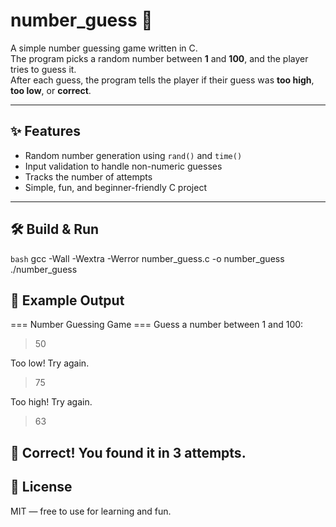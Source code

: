 # number_guess 🎯

A simple number guessing game written in C.  
The program picks a random number between **1** and **100**, and the player tries to guess it.  
After each guess, the program tells the player if their guess was **too high**, **too low**, or **correct**.

---

## ✨ Features
- Random number generation using `rand()` and `time()`
- Input validation to handle non-numeric guesses
- Tracks the number of attempts
- Simple, fun, and beginner-friendly C project

---

## 🛠 Build & Run
```bash```
gcc -Wall -Wextra -Werror number_guess.c -o number_guess
./number_guess
## 📂 Example Output
=== Number Guessing Game ===
Guess a number between 1 and 100:

> 50

Too low! Try again.

> 75

Too high! Try again.

> 63

🎉 Correct! You found it in 3 attempts.
---

## 📜 License
MIT — free to use for learning and fun.
